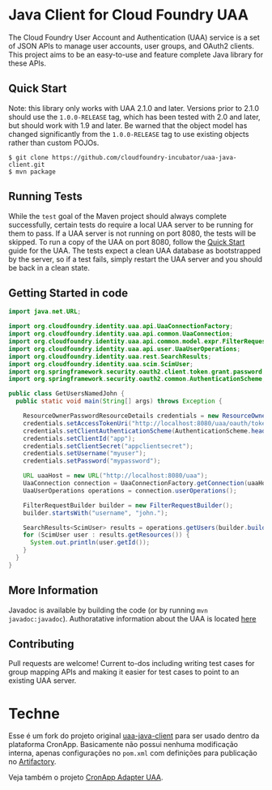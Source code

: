 # Java Client for Cloud Foundry UAA

The Cloud Foundry User Account and Authentication (UAA) service is a set of JSON
APIs to manage user accounts, user groups, and OAuth2 clients. This project aims
to be an easy-to-use and feature complete Java library for these APIs.

## Quick Start

Note: this library only works with UAA 2.1.0 and later. Versions prior to 2.1.0
should use the `1.0.0-RELEASE` tag, which has been tested with 2.0 and later, but
should work with 1.9 and later. Be warned that the object model has changed
significantly from the `1.0.0-RELEASE` tag to use existing objects rather than
custom POJOs.

```
$ git clone https://github.com/cloudfoundry-incubator/uaa-java-client.git
$ mvn package
```

## Running Tests

While the `test` goal of the Maven project should always complete successfully,
certain tests do require a local UAA server to be running for them to pass. If
a UAA server is not running on port 8080, the tests will be skipped. To run a
copy of the UAA on port 8080, follow the [Quick Start](https://github.com/cloudfoundry/uaa/blob/master/README.md) guide for the
UAA. The tests expect a clean UAA database as bootstrapped by the server, so if
a test fails, simply restart the UAA server and you should be back in a clean
state.

## Getting Started in code

```java
import java.net.URL;

import org.cloudfoundry.identity.uaa.api.UaaConnectionFactory;
import org.cloudfoundry.identity.uaa.api.common.UaaConnection;
import org.cloudfoundry.identity.uaa.api.common.model.expr.FilterRequestBuilder;
import org.cloudfoundry.identity.uaa.api.user.UaaUserOperations;
import org.cloudfoundry.identity.uaa.rest.SearchResults;
import org.cloudfoundry.identity.uaa.scim.ScimUser;
import org.springframework.security.oauth2.client.token.grant.password.ResourceOwnerPasswordResourceDetails;
import org.springframework.security.oauth2.common.AuthenticationScheme;

public class GetUsersNamedJohn {
  public static void main(String[] args) throws Exception {

    ResourceOwnerPasswordResourceDetails credentials = new ResourceOwnerPasswordResourceDetails();
    credentials.setAccessTokenUri("http://localhost:8080/uaa/oauth/token");
    credentials.setClientAuthenticationScheme(AuthenticationScheme.header);
    credentials.setClientId("app");
    credentials.setClientSecret("appclientsecret");
    credentials.setUsername("myuser");
    credentials.setPassword("mypassword");

    URL uaaHost = new URL("http://localhost:8080/uaa");
    UaaConnection connection = UaaConnectionFactory.getConnection(uaaHost, credentials);
    UaaUserOperations operations = connection.userOperations();

    FilterRequestBuilder builder = new FilterRequestBuilder();
    builder.startsWith("username", "john.");

    SearchResults<ScimUser> results = operations.getUsers(builder.build());
    for (ScimUser user : results.getResources()) {
      System.out.println(user.getId());
    }
  }
}
```

## More Information

Javadoc is available by building the code (or by running `mvn javadoc:javadoc`).
Authoratative information about the UAA is located [here](https://github.com/cloudfoundry/uaa/blob/master/docs/UAA-APIs.rst)

## Contributing

Pull requests are welcome! Current to-dos including writing test cases for group
mapping APIs and making it easier for test cases to point to an existing UAA server.

# Techne

Esse é um fork do projeto original [uaa-java-client](https://github.com/cloudfoundry-incubator/uaa-java-client) para ser usado dentro da plataforma CronApp.
Basicamente não possui nenhuma modificação interna, apenas configurações no `pom.xml` com definições para publicação no [Artifactory](https://artifactory.cronapp.io).

Veja também o projeto [CronApp Adapter UAA](https://github.com/technecloud/cronapp-adapter-uaa).